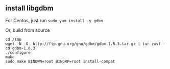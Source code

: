 ## install libgdbm


For Centos, just run `sudo yum install -y gdbm`
  
Or, build from source
  
```
cd /tmp
wget -N -O- http://ftp.gnu.org/gnu/gdbm/gdbm-1.8.3.tar.gz | tar zxvf -
cd gdbm-1.8.3
./configure
make
sudo make BINOWN=root BINGRP=root install-compat
```